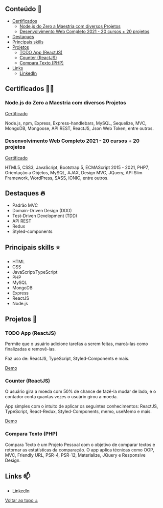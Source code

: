 ## Conteúdo :notebook:
- [Certificados](https://github.com/redfire314/portfolioDev#certificados-man_student)
     - [Node.js do Zero a Maestria com diversos Projetos](https://github.com/redfire314/portfolioDev#nodejs-do-zero-a-maestria-com-diversos-projetos)
     - [Desenvolvimento Web Completo 2021 - 20 cursos + 20 projetos](https://github.com/redfire314/portfolioDev#desenvolvimento-web-completo-2021---20-cursos--20-projetos)
- [Destaques](https://github.com/redfire314/portfolioDev#destaques-fire)
- [Principais skills](https://github.com/redfire314/portfolioDev#principais-skills-star)
- [Projetos](https://github.com/redfire314/portfolioDev#projetos-telescope)
     - [TODO App (ReactJS)](https://github.com/redfire314/portfolioDev#todo-app-reactjs)
     - [Counter (ReactJS)](https://github.com/redfire314/portfolioDev#counter-reactjs)
     - [Compara Texto (PHP)](https://github.com/redfire314/portfolioDev#compara-texto-php)
- [Links](https://github.com/redfire314/portfolioDev#links-mailbox)
     - [LinkedIn](https://www.linkedin.com/in/leandroaraujowm/)

## Certificados :man_student:
### Node.js do Zero a Maestria com diversos Projetos
[Certificado](https://www.udemy.com/certificate/UC-e0ffdd67-80f8-481d-be93-1112c294047e/)

Node.js, npm, Express, Express-handlebars, MySQL, Sequelize, MVC, MongoDB, Mongoose, API REST, ReactJS, Json Web Token, entre outros.

### Desenvolvimento Web Completo 2021 - 20 cursos + 20 projetos
[Certificado](https://www.udemy.com/certificate/UC-d2a53415-6284-4828-8291-ba1e2e8e10f6/)

HTML5, CSS3, JavaScript, Bootstrap 5, ECMAScript 2015 - 2021, PHP7, Orientação a Objetos, MySQL, AJAX, Design MVC, JQuery, API Slim Framework, WordPress, SASS, IONIC, entre outros.

## Destaques :fire:
- Padrão MVC
- Domain-Driven Design (DDD)
- Test-Driven Development (TDD)
- API REST
- Redux
- Styled-components

## Principais skills :star:
- HTML
- CSS
- JavaScript/TypeScript
- PHP
- MySQL
- MongoDB
- Express
- ReactJS
- Node.js

## Projetos :telescope:
### TODO App (ReactJS)
Permite que o usuário adicione tarefas a serem feitas, marcá-las como finalizadas e removê-las.

Faz uso de: ReactJS, TypeScript, Styled-Components e mais.

[Demo](https://leandrofreelancer.com.br/demo/reactjs-todo-list/)

### Counter (ReactJS)
O usuário gira a moeda com 50% de chance de fazê-la mudar de lado, e o contador conta quantas vezes o usuário girou a moeda.

App simples com o intuito de aplicar os seguintes conhecimentos: ReactJS, TypeScript, React-Redux, Styled-Components, memo, useMemo e mais.

[Demo](https://leandrofreelancer.com.br/demo/reactjs-counter/)

### Compara Texto (PHP)
Compara Texto é um Projeto Pessoal com o objetivo de comparar textos e retornar as estatísticas da comparação.
O app aplica técnicas como OOP, MVC, Friendly URL, PSR-4, PSR-12, Materialize, JQuery e Responsive Design.

## Links :mailbox:
- [LinkedIn](https://www.linkedin.com/in/leandroaraujowm/)

[Voltar ao topo :top:](https://github.com/redfire314/portfolioDev#conteúdo-notebook)

